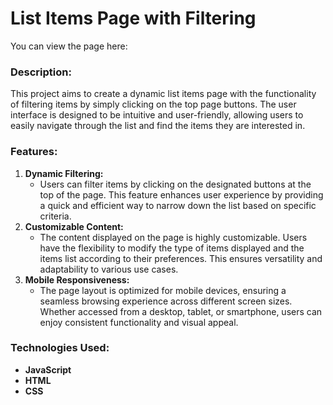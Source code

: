 # List Items Page with Filtering

You can view the page here:


### Description:
This project aims to create a dynamic list items page with the functionality of filtering items by simply clicking on the top page buttons. The user interface is designed to be intuitive and user-friendly, allowing users to easily navigate through the list and find the items they are interested in.

### Features:
1. **Dynamic Filtering:**
    - Users can filter items by clicking on the designated buttons at the top of the page. This feature enhances user experience by providing a quick and efficient way to narrow down the list based on specific criteria.
2. **Customizable Content:**
    - The content displayed on the page is highly customizable. Users have the flexibility to modify the type of items displayed and the items list according to their preferences. This ensures versatility and adaptability to various use cases.
3. **Mobile Responsiveness:**
    - The page layout is optimized for mobile devices, ensuring a seamless browsing experience across different screen sizes. Whether accessed from a desktop, tablet, or smartphone, users can enjoy consistent functionality and visual appeal.

### Technologies Used:
- **JavaScript**
- **HTML**
- **CSS**